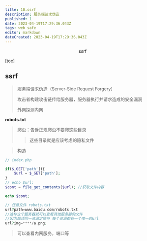 ```yaml
---
title: 10.ssrf
description: 服务端请求伪造
published: 1
date: 2023-04-19T17:29:36.043Z
tags: web safe
editor: markdown
dateCreated: 2023-04-19T17:29:36.043Z
---
```


<center>ssrf</center>

[toc]

## ssrf

> 服务端请求伪造（Server-Side Request Forgery）
>
> 攻击者构建攻击链传给服务器，服务器执行并请求造成的安全漏洞
>
> 外网探测内网



**robots.txt**

> 爬虫：告诉正规爬虫不要爬这些目录
>
> > 这些目录就是应该考虑的隐私文件



> 构造

```php
// index.php

if($_GET['path']){
	$url = $_GET['path'];
}
// echo $url;
$cont = file_get_contents($url); //获取文件内容

echo $cont;
```

```php
// 任意文件 robots.txt
url?path=www.baidu.com/robots.txt
//这样这个服务器就可以查看其他服务器的文件
//因为规顶同一资源定位符 每个资源都有一个唯一的url
url?img=****/a.png;
```

> 可以查看内网服务，端口等

